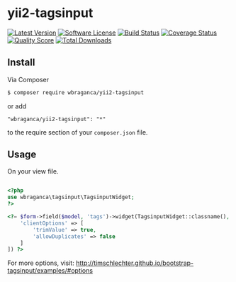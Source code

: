 # yii2-tagsinput

[![Latest Version](https://img.shields.io/github/release/wbraganca/yii2-tagsinput.svg?style=flat-square)](https://github.com/wbraganca/yii2-tagsinput/releases)
[![Software License](http://img.shields.io/badge/license-BSD3-brightgreen.svg?style=flat-square)](LICENSE.md)
[![Build Status](https://img.shields.io/travis/wbraganca/yii2-tagsinput/master.svg?style=flat-square)](https://travis-ci.org/wbraganca/yii2-tagsinput)
[![Coverage Status](https://img.shields.io/scrutinizer/coverage/g/wbraganca/yii2-tagsinput.svg?style=flat-square)](https://scrutinizer-ci.com/g/wbraganca/yii2-tagsinput/code-structure)
[![Quality Score](https://img.shields.io/scrutinizer/g/wbraganca/yii2-tagsinput.svg?style=flat-square)](https://scrutinizer-ci.com/g/wbraganca/yii2-tagsinput)
[![Total Downloads](https://img.shields.io/packagist/dt/wbraganca/yii2-tagsinput.svg?style=flat-square)](https://packagist.org/packages/wbraganca/yii2-tagsinput)


## Install

Via Composer

```bash
$ composer require wbraganca/yii2-tagsinput
```

or add

```
"wbraganca/yii2-tagsinput": "*"
```

to the require section of your `composer.json` file.


## Usage

On your view file.

```php

<?php
use wbraganca\tagsinput\TagsinputWidget;
?>

<?= $form->field($model, 'tags')->widget(TagsinputWidget::classname(), [
    'clientOptions' => [
        'trimValue' => true,
        'allowDuplicates' => false
    ]
]) ?>

```

For more options, visit: http://timschlechter.github.io/bootstrap-tagsinput/examples/#options
